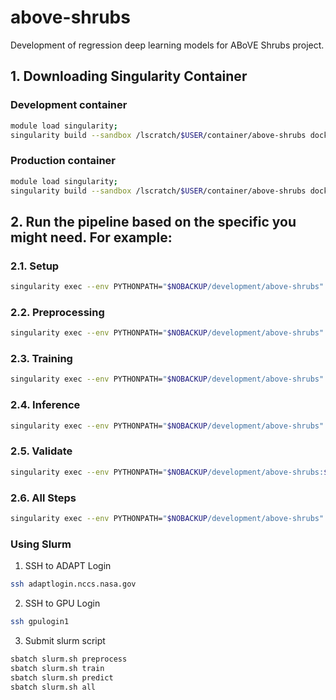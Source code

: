 # above-shrubs

Development of regression deep learning models for ABoVE Shrubs project.

## 1. Downloading Singularity Container

### Development container

```bash
module load singularity;
singularity build --sandbox /lscratch/$USER/container/above-shrubs docker://nasanccs/above-shrubs:dev
```

### Production container

```bash
module load singularity;
singularity build --sandbox /lscratch/$USER/container/above-shrubs docker://nasanccs/above-shrubs:latest
```

## 2. Run the pipeline based on the specific you might need. For example:

### 2.1. Setup

```bash
singularity exec --env PYTHONPATH="$NOBACKUP/development/above-shrubs" --nv -B $NOBACKUP,/lscratch,/explore/nobackup/people /lscratch/$USER/container/above-shrubs python $NOBACKUP/development/above-shrubs/above_shrubs/view/chm_pipeline_cnn.py -c /explore/nobackup/people/jacaraba/development/above-shrubs/projects/chm_cnn/configs/above_shrubs_cnn_v1.yaml -s setup
```

### 2.2. Preprocessing

```bash
singularity exec --env PYTHONPATH="$NOBACKUP/development/above-shrubs" --nv -B $NOBACKUP,/lscratch,/explore/nobackup/people /lscratch/$USER/container/above-shrubs python $NOBACKUP/development/above-shrubs/above_shrubs/view/chm_pipeline_cnn.py -c /explore/nobackup/people/jacaraba/development/above-shrubs/projects/chm_cnn/configs/above_shrubs_cnn_v1.yaml -s preprocess
```

### 2.3. Training

```bash
singularity exec --env PYTHONPATH="$NOBACKUP/development/above-shrubs" --nv -B $NOBACKUP,/lscratch,/explore/nobackup/people /lscratch/$USER/container/above-shrubs python $NOBACKUP/development/above-shrubs/above_shrubs/view/chm_pipeline_cnn.py -c /explore/nobackup/people/jacaraba/development/above-shrubs/projects/chm_cnn/configs/above_shrubs_cnn_v1.yaml -s train
```

### 2.4. Inference

```bash
singularity exec --env PYTHONPATH="$NOBACKUP/development/above-shrubs" --nv -B $NOBACKUP,/lscratch,/explore/nobackup/people /lscratch/$USER/container/above-shrubs python $NOBACKUP/development/above-shrubs/above_shrubs/view/chm_pipeline_cnn.py -c /explore/nobackup/people/jacaraba/development/above-shrubs/projects/chm_cnn/configs/above_shrubs_cnn_v1.yaml -s predict
```

### 2.5. Validate

```bash
singularity exec --env PYTHONPATH="$NOBACKUP/development/above-shrubs:$NOBACKUP/development/tensorflow-caney" --nv -B /explore/nobackup/projects/ilab,/explore/nobackup/projects/3sl,$NOBACKUP,/lscratch,/explore/nobackup/people /lscratch/$USER/container/tensorflow-caney python $NOBACKUP/development/above-shrubs/above_shrubs/view/chm_pipeline_cnn.py -c /explore/nobackup/people/jacaraba/development/above-shrubs/projects/chm_cnn/configs/above_shrubs_cnn_v1.yaml -s validate
```

### 2.6. All Steps

```bash
singularity exec --env PYTHONPATH="$NOBACKUP/development/above-shrubs" --nv -B $NOBACKUP,/lscratch,/explore/nobackup/people /lscratch/$USER/container/above-shrubs python $NOBACKUP/development/above-shrubs/above_shrubs/view/chm_pipeline_cnn.py -c /explore/nobackup/people/jacaraba/development/above-shrubs/projects/chm_cnn/configs/above_shrubs_cnn_v1.yaml -s setup preprocess train predict validate
```

### Using Slurm

1. SSH to ADAPT Login

```bash
ssh adaptlogin.nccs.nasa.gov
```

2. SSH to GPU Login

```bash
ssh gpulogin1
```

3. Submit slurm script

```bash
sbatch slurm.sh preprocess
sbatch slurm.sh train
sbatch slurm.sh predict
sbatch slurm.sh all
```
